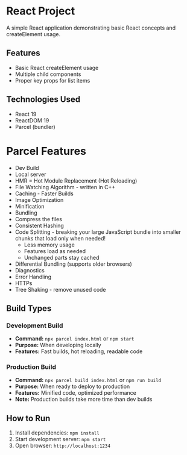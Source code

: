 # React Project

A simple React application demonstrating basic React concepts and createElement usage.

## Features
- Basic React createElement usage
- Multiple child components
- Proper key props for list items

## Technologies Used
- React 19
- ReactDOM 19
- Parcel (bundler)

# Parcel Features
- Dev Build
- Local server
- HMR = Hot Module Replacement (Hot Reloading)
- File Watching Algorithm - written in C++
- Caching - Faster Builds
- Image Optimization
- Minification 
- Bundling
- Compress the files
- Consistent Hashing 
- Code Splitting - breaking your large JavaScript bundle into smaller chunks that load only when needed!
  - Less memory usage 
  - Features load as needed 
  - Unchanged parts stay cached
- Differential Bundling (supports older browsers)
- Diagnostics
- Error Handling
- HTTPs
- Tree Shaking - remove unused code 

## Build Types

### Development Build
- **Command:** `npx parcel index.html` or `npm start`
- **Purpose:** When developing locally
- **Features:** Fast builds, hot reloading, readable code

### Production Build  
- **Command:** `npx parcel build index.html` or `npm run build`
- **Purpose:** When ready to deploy to production
- **Features:** Minified code, optimized performance
- **Note:** Production builds take more time than dev builds

## How to Run
1. Install dependencies: `npm install`
2. Start development server: `npm start`
3. Open browser: `http://localhost:1234`
    